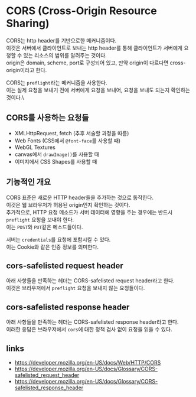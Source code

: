 # CORS (Cross-Origin Resource Sharing)

CORS는 http header를 기반으로한 메커니즘이다.\
이것은 서버에서 클라이언트로 보내는 http header를 통해 클라이언트가 서버에게 요청할 수 있는 리소스의 범위를 알려주는 것이다.\
origin은 domain, scheme, port로 구성되어 있고, 만약 origin이 다르다면 cross-origin이라고 한다.

CORS는 `preflight`라는 메커니즘을 사용한다.\
이는 실제 요청을 보내기 전에 서버에게 요청을 보내어, 요청을 보내도 되는지 확인하는 것이다.\

## CORS를 사용하는 요청들

- XMLHttpRequest, fetch (추후 서술할 과정을 따름)
- Web Fonts (CSS에서 `@font-face`를 사용할 때)
- WebGL Textures
- canvas에서 `drawImage()`를 사용할 때
- 이미지에서 CSS Shapes를 사용할 때

## 기능적인 개요

CORS 표준은 새로운 HTTP header들을 추가하는 것으로 동작한다.\
이것은 웹 브라우저가 허용된 origin인지 확인하는 것이다.\
추가적으로, HTTP 요청 메소드가 서버 데이터에 영향을 주는 경우에는 반드시 `preflight` 요청을 보내야 한다.\
이는 `POST`와 `PUT`같은 메소드들이다.

서버는 `credentials`를 요청에 포함시킬 수 있다.\
이는 Cookie와 같은 인증 정보를 의미한다.

## cors-safelisted request header

아래 사항들을 만족하는 헤더는 CORS-safelisted request header라고 한다.\
이것은 브라우저에서 `preflight` 요청을 보내지 않는 요청들이다.

## cors-safelisted response header

아래 사항들을 만족하는 헤더는 CORS-safelisted response header라고 한다.\
이러한 응답은 브라우저에서 `cors`에 대한 정책 검사 없이 요청을 읽을 수 있다.

## links

- <https://developer.mozilla.org/en-US/docs/Web/HTTP/CORS>
- <https://developer.mozilla.org/en-US/docs/Glossary/CORS-safelisted_request_header>
- <https://developer.mozilla.org/en-US/docs/Glossary/CORS-safelisted_response_header>
